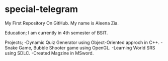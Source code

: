 # special-telegram
My First Repository On GitHub.
My name is Aleena Zia.

Education;
I am currently in 4th semester of BSIT.

Projects;
-Dynamic Quiz Generator using Object-Oriented approch in C++.
-Snake Game, Bubble Shooter game using OpenGL.
-Learning World SRS using SDLC.
-Created Magzine in MSword.
